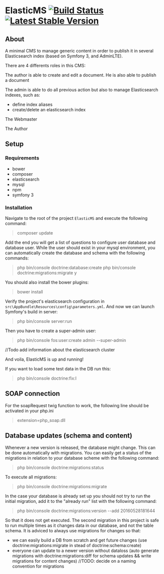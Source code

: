 # ElasticMS [![Build Status](https://travis-ci.com/ems-project/elasticms.svg?branch=master)](https://travis-ci.com/ems-project/elasticms) [![Latest Stable Version](https://img.shields.io/github/release/ems-project/elasticms.svg)](https://github.com/ems-project/elasticms/releases)

## About

A minimal CMS to manage generic content in order to publish it in several Elasticsearch index (based on Symfony 3, and AdminLTE).

There are 4 differents roles in this CMS:

The author is able to create and edit a document. He is also able to publish a document

The admin is able to do all previous action but also to manage Elasticsearch indexes, such as:
-   define index aliases
-   create/delete an elasticsearch index

The Webmaster

The Author


## Setup
### Requirements
-   bower
-   composer
-   elasticsearch
-   mysql
-   npm
-   symfony 3

### Installation
Navigate to the root of the project `ElasticMS` and execute the following command:
> composer update

Add the end you will get a list of questions to configure user database and database user. While the user should exist in your mysql environment, you can automatically create the database and schema with the following commands:
> php bin/console doctrine:database:create
> php bin/console doctrine:migrations:migrate
> y

You should also install the bower plugins:
> bower install

Verify the project's elasticsearch configuration in `src\AppBundle\Resources\config\parameters.yml`.
And now we can launch Symfony's build in server:
> php bin/console server:run

Then you have to create a super-admin user:
> php bin/console fos:user:create admin --super-admin


//Todo add information about the elasticsearch cluster

And voila, ElasticMS is up and running!

If you want to load some test data in the DB run this:
> php bin/console doctrine:fix:l

## SOAP connection
For the soapRequest twig function to work, the following line should be activated in your php.ini
> extension=php_soap.dll

## Database updates (schema and content)
Whenever a new version is released, the database might change. This can be done automatically with migrations.
You can easily get a status of the migrations in relation to your database scheme with the following command:
> php bin/console doctrine:migrations:status

To execute all migrations:
> php bin/console doctrine:migrations:migrate

In the case your database is already set up you should not try to run the initial migration, add it to the "already run" list with the following command:
> php bin/console doctrine:migrations:version --add 20160528181644

So that it does not get executed.
The second migration in this project is safe to run multiple times as it changes data in our database, and not the table schema.
It is adviced to always use migrations for changes so that:
-   we can easily build a DB from scratch and get future changes (use doctrine:migrations:migrate in stead of doctrine:schema:create)
-   everyone can update to a newer version without dataloss (auto generate migrations with doctrine:migrations:diff for schema updates && write migrations for content changes)
//TODO: decide on a naming convention for migrations
